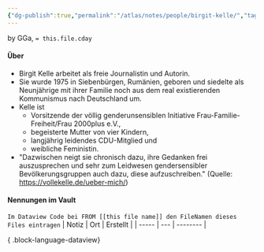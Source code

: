 ```yaml
---
{"dg-publish":true,"permalink":"/atlas/notes/people/birgit-kelle/","tags":["class/people"],"noteIcon":""}
---
```


by GGa, `= this.file.cday`
 
#### Über
- Birgit Kelle arbeitet als freie Journalistin und Autorin. 
- Sie wurde 1975 in Siebenbürgen, Rumänien, geboren und siedelte als Neunjährige mit ihrer Familie noch aus dem real existierenden Kommunismus nach Deutschland um.
- Kelle ist 
	- Vorsitzende der völlig genderunsensiblen Initiative Frau-Familie-Freiheit/Frau 2000plus e.V., 
	- begeisterte Mutter von vier Kindern, 
	- langjährig leidendes CDU-Mitglied und 
	- weibliche Feministin. 
- "Dazwischen neigt sie chronisch dazu, ihre Gedanken frei auszusprechen und sehr zum Leidwesen gendersensibler Bevölkerungsgruppen auch dazu, diese aufzuschreiben."
(Quelle: https://vollekelle.de/ueber-mich/)

#### Nennungen im Vault
`Im Dataview Code bei FROM [[this file name]] den FileNamen dieses Files eintragen` 
| Notiz | Ort | Erstellt |
| ----- | --- | -------- |

{ .block-language-dataview}

